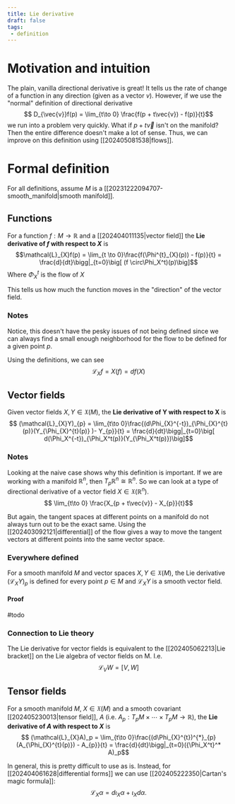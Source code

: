 ```yaml
---
title: Lie derivative
draft: false
tags:
 - definition
---
```

# Motivation and intuition
The plain, vanilla directional derivative is great!
It tells us the rate of change of a function in any direction (given as a vector $v$).
However, if we use the "normal" definition of directional derivative
$$ D_{\vec{v}}f(p) = \lim_{t\to 0} \frac{f(p + t\vec{v}) - f(p)}{t}$$
we run into a problem very quickly.
What if $p + t\vec{v}$ isn't on the manifold?
Then the entire difference doesn't make a lot of sense.
Thus, we can improve on this definition using [[202405081538|flows]]. 

# Formal definition
For all definitions, assume $M$ is a [[20231222094707-smooth_manifold|smooth manifold]]. 
## Functions
For a function $f:M \to \mathbb{R}$ and a [[202404011135|vector field]] the **Lie derivative of $f$ with respect to $X$** is
$$\mathcal{L}_{X}f(p) = \lim_{t \to 0}\frac{f(\Phi^{t}_{X}(p)) - f(p)}{t} = \frac{d}{dt}\bigg|_{t=0}\big[ (f \circ\Phi_X^t)(p)\big]$$
Where $\Phi_{X}^{t}$ is the flow of $X$

This tells us how much the function moves in the "direction" of the vector field.

### Notes
Notice, this doesn't have the pesky issues of not being defined since we can always find a small enough neighborhood for the flow to be defined for a given point $p$.

Using the definitions, we can see
$$\mathcal{L}_Xf = X(f) = df(X)$$

## Vector fields
Given vector fields $X, Y \in \mathfrak{X}(M)$, the **Lie derivative of Y with respect to X** is
$$ (\mathcal{L}_{X}Y)_{p} = \lim_{t\to 0}\frac{(d\Phi_{X}^{-t})_{\Phi_{X}^{t}(p)}(Y_{\Phi_{X}^{t}(p)} )- Y_{p}}{t} = \frac{d}{dt}\bigg|_{t=0}\big[ d(\Phi_X^{-t})_{\Phi_X^t(p)}(Y_{\Phi_X^t(p)})\big]$$

### Notes
Looking at the naive case shows why this definition is important. 
If we are working with a manifold $\mathbb{R}^{n}$, then $T_{p}\mathbb{R}^{n} \cong \mathbb{R}^{n}$.
So we can look at a type of directional derivative of a vector field $X \in \mathfrak{X}(\mathbb{R}^{n})$.
$$ \lim_{t\to 0} \frac{X_{p + t\vec{v}} - X_{p}}{t}$$

But again, the tangent spaces at different points on a manifold do not always turn out to be the exact same. 
Using the [[202403092121|differential]] of the flow gives a way to move the tangent vectors at different points into the same vector space.

### Everywhere defined
For a smooth manifold $M$ and vector spaces $X,Y \in \mathfrak{X}(M)$, the Lie derivative $(\mathcal{L}_{X}Y)_{p}$ is defined for every point $p \in M$ and $\mathcal{L}_{X}Y$ is a smooth vector field.

#### Proof 
#todo 

### Connection to Lie theory
The Lie derivative for vector fields is equivalent to the [[202405062213|Lie bracket]] on the Lie algebra of vector fields on M.
I.e. 
$$\mathcal{L}_V W = [V, W]$$
## Tensor fields
For a smooth manifold $M$, $X \in \mathfrak{X}(M)$ and a smooth covariant [[202405230013|tensor field]],  $A$ (i.e. $A_{p}:T_{p}M \times \cdots \times T_{p}M \to \mathbb{R}$), the **Lie derivative of $A$ with respect to $X$** is
$$ (\mathcal{L}_{X}A)_p = \lim_{t\to 0}\frac{(d\Phi_{X}^{t})^{*}_{p}(A_{\Phi_{X}^{t}(p)}) - A_{p}}{t} = \frac{d}{dt}\bigg|_{t=0}({\Phi_X^t}^* A)_p$$

In general, this is pretty difficult to use as is.
Instead, for [[202404061628|differential forms]] we can use [[202405222350|Cartan's magic formula]]: 
$$ \mathcal{L}_{X}\alpha = d\iota_{X}\alpha + \iota_{X}d\alpha.$$
